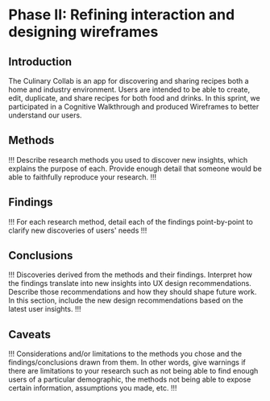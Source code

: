 # Phase II: Refining interaction and designing wireframes

## Introduction

The Culinary Collab is an app for discovering and sharing recipes both a home and industry environment. Users are intended to be able to create, edit, duplicate, and share recipes for both food and drinks. In this sprint, we participated in a Cognitive Walkthrough and produced Wireframes to better understand our users.

## Methods

!!! Describe research methods you used to discover new insights, which explains the purpose of each. Provide enough detail that someone would be able to faithfully reproduce your research. !!!

## Findings

!!! For each research method, detail each of the findings point-by-point to clarify new discoveries of users' needs !!!

## Conclusions

!!! Discoveries derived from the methods and their findings. Interpret how the findings translate into new insights into UX design recommendations. Describe those recommendations and how they should shape future work. In this section, include the new design recommendations based on the latest user insights. !!!

## Caveats

!!! Considerations and/or limitations to the methods you chose and the findings/conclusions drawn from them. In other words, give warnings if there are limitations to your research such as not being able to find enough users of a particular demographic, the methods not being able to expose certain information, assumptions you made, etc. !!!
